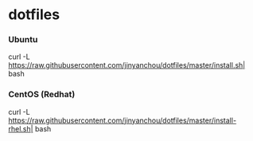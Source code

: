 # dotfiles

### Ubuntu

curl -L https://raw.githubusercontent.com/jinyanchou/dotfiles/master/install.sh| bash

### CentOS (Redhat)

curl -L https://raw.githubusercontent.com/jinyanchou/dotfiles/master/install-rhel.sh| bash
